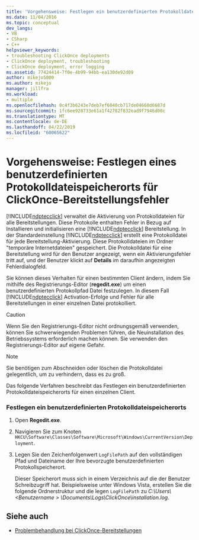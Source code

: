 ```yaml
---
title: 'Vorgehensweise: Festlegen ein benutzerdefinierten Protokolldateispeicherorts für ClickOnce-Bereitstellungsfehler | Microsoft-Dokumentation'
ms.date: 11/04/2016
ms.topic: conceptual
dev_langs:
- VB
- CSharp
- C++
helpviewer_keywords:
- troubleshooting ClickOnce deployments
- ClickOnce deployment, troubleshooting
- ClickOnce deployment, error logging
ms.assetid: 77424414-7f0e-4b99-94bb-ea130de92d09
author: mikejo5000
ms.author: mikejo
manager: jillfra
ms.workload:
- multiple
ms.openlocfilehash: 0c4f3b6243e7deb7ef6040cb717de04660d6687d
ms.sourcegitcommit: 1fc6ee928733e61a1f42782f832ead9f7946d00c
ms.translationtype: MT
ms.contentlocale: de-DE
ms.lasthandoff: 04/22/2019
ms.locfileid: "60065622"
---
```

# <a name="how-to-set-a-custom-log-file-location-for-clickonce-deployment-errors"></a>Vorgehensweise: Festlegen eines benutzerdefinierten Protokolldateispeicherorts für ClickOnce-Bereitstellungsfehler
[!INCLUDE[ndptecclick](../deployment/includes/ndptecclick_md.md)] verwaltet die Aktivierung von Protokolldateien für alle Bereitstellungen. Diese Protokolle enthalten Fehler in Bezug auf Installieren und initialisieren eine [!INCLUDE[ndptecclick](../deployment/includes/ndptecclick_md.md)] Bereitstellung. In der Standardeinstellung [!INCLUDE[ndptecclick](../deployment/includes/ndptecclick_md.md)] erstellt eine Protokolldatei für jede Bereitstellung-Aktivierung. Diese Protokolldateien im Ordner "temporäre Internetdateien" gespeichert. Die Protokolldatei für eine Bereitstellung wird für den Benutzer angezeigt, wenn ein Aktivierungsfehler tritt auf, und der Benutzer klickt auf **Details** im daraufhin angezeigten Fehlerdialogfeld.

 Sie können dieses Verhalten für einen bestimmten Client ändern, indem Sie mithilfe des Registrierungs-Editor (**regedit.exe**) um einen benutzerdefinierten Protokollpfad Datei festzulegen. In diesem Fall [!INCLUDE[ndptecclick](../deployment/includes/ndptecclick_md.md)] Activation-Erfolge und Fehler für alle Bereitstellungen in einer einzelnen Datei protokolliert.

> [!CAUTION]
>  Wenn Sie den Registrierungs-Editor nicht ordnungsgemäß verwenden, können Sie schwerwiegenden Problemen führen, die Neuinstallation des Betriebssystems erforderlich machen können. Sie verwenden den Registrierungs-Editor auf eigene Gefahr.

> [!NOTE]
>  Sie benötigen zum Abschneiden oder löschen die Protokolldatei gelegentlich, um zu verhindern, dass es zu groß.

 Das folgende Verfahren beschreibt das Festlegen ein benutzerdefinierten Protokolldateispeicherorts für einen einzelnen Client.

### <a name="to-set-a-custom-log-file-location"></a>Festlegen ein benutzerdefinierten Protokolldateispeicherorts

1. Open **Regedit.exe**.

2. Navigieren Sie zum Knoten `HKCU\Software\Classes\Software\Microsoft\Windows\CurrentVersion\Deployment`.

3. Legen Sie den Zeichenfolgenwert `LogFilePath` auf den vollständigen Pfad und Dateiname der Ihre bevorzugte benutzerdefinierten Protokollspeicherort.

     Dieser Speicherort muss sich in einem Verzeichnis auf die der Benutzer Schreibzugriff hat. Beispielsweise unter Windows Vista, erstellen Sie die folgende Ordnerstruktur und die legen `LogFilePath` zu *C:\Users\\\<Benutzername > \Documents\Logs\ClickOnce\installation.log*.

## <a name="see-also"></a>Siehe auch
- [Problembehandlung bei ClickOnce-Bereitstellungen](../deployment/troubleshooting-clickonce-deployments.md)